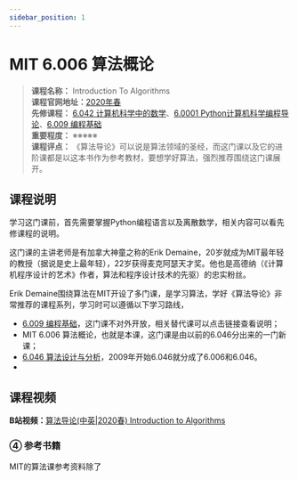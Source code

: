 ```yaml
---
sidebar_position: 1
---
```


# MIT 6.006 算法概论




>**课程名称：** Introduction To Algorithms  
**课程官网地址：**[2020年春](https://ocw.mit.edu/courses/6-006-introduction-to-algorithms-spring-2020/video_galleries/lecture-videos/)  
**先修课程：** [6.042 计算机科学中的数学](https://hackway.org/docs/math/basic/discrete/cs6042)、[6.0001 Python计算机科学编程导论](https://hackway.org/docs/cs/freshman/first/cs60001)、[6.009 编程基础](https://hackway.org/docs/cs/freshman/first/cs6009)   
**重要程度：** ※※※※※  
**课程评点：** 《算法导论》可以说是算法领域的圣经，而这门课以及它的进阶课都是以这本书作为参考教材，要想学好算法，强烈推荐围绕这门课展开。


## 课程说明
学习这门课前，首先需要掌握Python编程语言以及离散数学，相关内容可以看先修课程的说明。

这门课的主讲老师是有加拿大神童之称的Erik Demaine，20岁就成为MIT最年轻的教授（据说是史上最年轻），22岁获得麦克阿瑟天才奖。他也是高德纳（《计算机程序设计的艺术》作者，算法和程序设计技术的先驱）的忠实粉丝。

Erik Demaine围绕算法在MIT开设了多门课，是学习算法，学好《算法导论》非常推荐的课程系列，学习时可以遵循以下学习路线，
- [6.009 编程基础](https://hackway.org/docs/cs/freshman/first/cs6009)，这门课不对外开放，相关替代课可以点击链接查看说明；
- MIT 6.006 算法概论，也就是本课，这门课是由以前的6.046分出来的一门新课；
- [6.046 算法设计与分析](https://hackway.org/docs/cs/sophomore/algorithm/cs6046)，2009年开始6.046就分成了6.006和6.046。
- 




## 课程视频

**B站视频：**[算法导论(中英|2020春) Introduction to Algorithms](https://www.bilibili.com/video/BV1fu41127MN/?vd_source=fb5b9a81d7a311b5df17fb746a4f2565)


### ④ 参考书籍
MIT的算法课参考资料除了

<Book img="https://hackweek-1251009918.cos.ap-shanghai.myqcloud.com/hackway/cs/s29735150.jpeg" url="https://item.jd.com/12323267.html" title="Python编程导论 第2版(图灵出品)"></Book>












<Comment></Comment>

